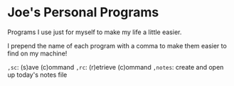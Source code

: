 # Joe's Personal Programs

Programs I use just for myself to make my life a little easier.

I prepend the name of each program with a comma to make them easier to find on my machine!

`,sc`: (s)ave (c)ommand
`,rc`: (r)etrieve (c)ommand
`,notes`: create and open up today's notes file
